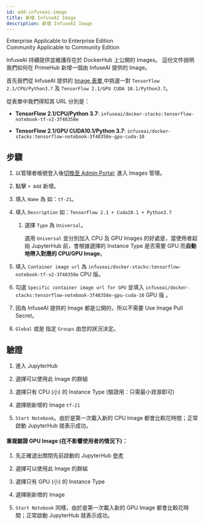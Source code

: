 ```yaml
---
id: add-infuseai-image
title: 新增 InfuseAI Image
description: 新增 InfuseAI Image
---
```

<div class="label-sect">
  <div class="ee-only tooltip">Enterprise
    <span class="tooltiptext">Applicable to Enterprise Edition</span>
  </div>
  <div class="ce-only tooltip">Community
    <span class="tooltiptext">Applicable to Community Edition</span>
  </div>
</div>

InfuseAI 持續提供並維護存在於 DockerHub 上公開的 Images。
這份文件說明我們如何在 PrimeHub 新增一個由 InfuseAI 提供的 Image。

首先我們從 InfuseAI 提供的 [Image 表單 ](https://docs.primehub.io/docs/next/guide_manual/images-list) 中挑選一對 `TensorFlow 2.1/CPU/Python3.7` 及 `TensorFlow 2.1/GPU CUDA 10.1/Python3.7`。

從表單中我們得知其 URL 分別是：

+ **TensorFlow 2.1/CPU/Python 3.7**:
`infuseai/docker-stacks:tensorflow-notebook-tf-v2-3f48358e`

+ **TensorFlow 2.1/GPU CUDA10.1/Python 3.7**:
`infuseai/docker-stacks:tensorflow-notebook-3f48358e-gpu-cuda-10`

## 步驟

1. 以管理者帳號登入後[切換至 Admin Portal](login-portal-admin); 進入 Images 管理。

2. 點擊 `+ Add` 新增。

3. 填入 `Name` 為 如：`tf-21`。

4. 填入 `Description` 如：`TensorFlow 2.1 + Cuda10.1 + Python3.7`
   
   1. 選擇 `Type` 為 `Universal`。
        
        選用 `Universal` 並分別加入 CPU 及 GPU Images 的好處是，當使用者起始 JupyterHub 前，會根據選擇的 Instance Type 是否需要 GPU 而**自動地帶入對應的 CPU/GPU Image**。


5. 填入 `Container image url` 為 `infuseai/docker-stacks:tensorflow-notebook-tf-v2-3f48358e`   CPU 版。

6. 勾選 `Specific container image url for GPU` 並填入 `infuseai/docker-stacks:tensorflow-notebook-3f48358e-gpu-cuda-10` GPU 版 。

7. 因為 InfuseAI 提供的 Image 都是公開的，所以不需要 Use Image Pull Secret。

8. `Global` 或是 指定 `Groups` 由您的狀況決定。


## 驗證

1. 進入 JupyterHub
   
2. 選擇可以使用此 Image 的群組
   
3. 選擇只有 CPU (小) 的 Instance Type (驗證用：只需最小資源即可)

4. 選擇剛新增的 Image `tf-21`

5. `Start Notebook`。由於是第一次載入新的 CPU Image 都會比較花時間；正常啟動 JupyterHub 就表示成功。

#### 重複驗證 GPU Image (在不影響使用者的情況下)：

1. 先正確退出關閉先前啟動的 JupyterHub [參考](launch-project#關閉)

2. 選擇可以使用此 Image 的群組

3. 選擇只有 GPU (小) 的 Instance Type

4. 選擇剛新增的 Image

5. `Start Notebook`
同樣，由於是第一次載入新的 GPU Image 都會比較花時間；正常啟動 JupyterHub 就表示成功。
